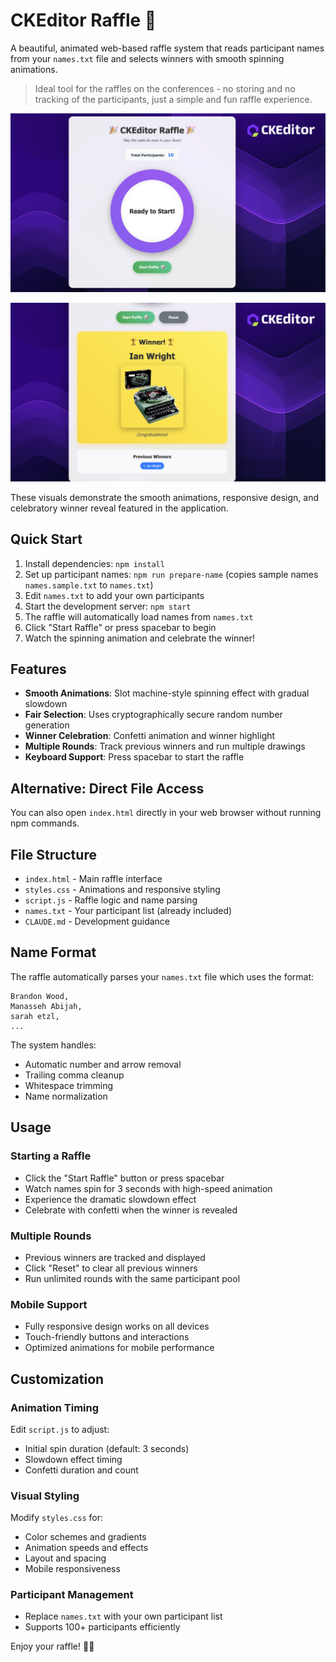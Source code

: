 # CKEditor Raffle 🎉

A beautiful, animated web-based raffle system that reads participant names from your `names.txt` file and selects winners with smooth spinning animations.

> Ideal tool for the raffles on the conferences - no storing and no tracking of the participants, just a simple and fun raffle experience.

![Main Raffle UI](assets/raffle-ui.png)

![Winner UI](assets/winner.png)

These visuals demonstrate the smooth animations, responsive design, and celebratory winner reveal featured in the application.

## Quick Start

1. Install dependencies: `npm install`
2. Set up participant names: `npm run prepare-name` (copies sample names `names.sample.txt` to `names.txt`)
3. Edit `names.txt` to add your own participants
4. Start the development server: `npm start`
5. The raffle will automatically load names from `names.txt`
6. Click "Start Raffle" or press spacebar to begin
7. Watch the spinning animation and celebrate the winner!
## Features

- **Smooth Animations**: Slot machine-style spinning effect with gradual slowdown
- **Fair Selection**: Uses cryptographically secure random number generation
- **Winner Celebration**: Confetti animation and winner highlight
- **Multiple Rounds**: Track previous winners and run multiple drawings
- **Keyboard Support**: Press spacebar to start the raffle

## Alternative: Direct File Access
You can also open `index.html` directly in your web browser without running npm commands.

## File Structure

- `index.html` - Main raffle interface
- `styles.css` - Animations and responsive styling
- `script.js` - Raffle logic and name parsing
- `names.txt` - Your participant list (already included)
- `CLAUDE.md` - Development guidance

## Name Format

The raffle automatically parses your `names.txt` file which uses the format:
```
Brandon Wood,
Manasseh Abijah,
sarah etzl,
...
```

The system handles:
- Automatic number and arrow removal
- Trailing comma cleanup  
- Whitespace trimming
- Name normalization

## Usage

### Starting a Raffle
- Click the "Start Raffle" button or press spacebar
- Watch names spin for 3 seconds with high-speed animation
- Experience the dramatic slowdown effect
- Celebrate with confetti when the winner is revealed

### Multiple Rounds
- Previous winners are tracked and displayed
- Click "Reset" to clear all previous winners
- Run unlimited rounds with the same participant pool

### Mobile Support
- Fully responsive design works on all devices
- Touch-friendly buttons and interactions
- Optimized animations for mobile performance

## Customization

### Animation Timing
Edit `script.js` to adjust:
- Initial spin duration (default: 3 seconds)
- Slowdown effect timing
- Confetti duration and count

### Visual Styling  
Modify `styles.css` for:
- Color schemes and gradients
- Animation speeds and effects
- Layout and spacing
- Mobile responsiveness

### Participant Management
- Replace `names.txt` with your own participant list
- Supports 100+ participants efficiently

Enjoy your raffle! 🎲✨